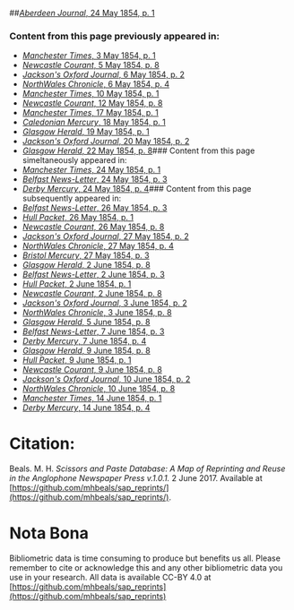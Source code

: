 ##[*Aberdeen Journal*, 24 May 1854, p. 1](https://mhbeals.github.io/sap_html/Aberdeen-Journal/Aberdeen-Journal-24-May-1854-p-1)

### Content from this page previously appeared in:
+ [*Manchester Times*, 3 May 1854, p. 1](https://mhbeals.github.io/sap_html/Manchester-Times/Manchester-Times-3-May-1854-p-1)
+ [*Newcastle Courant*, 5 May 1854, p. 8](https://mhbeals.github.io/sap_html/Newcastle-Courant/Newcastle-Courant-5-May-1854-p-8)
+ [*Jackson's Oxford Journal*, 6 May 1854, p. 2](https://mhbeals.github.io/sap_html/Jackson's-Oxford-Journal/Jackson's-Oxford-Journal-6-May-1854-p-2)
+ [*NorthWales Chronicle*, 6 May 1854, p. 4](https://mhbeals.github.io/sap_html/NorthWales-Chronicle/NorthWales-Chronicle-6-May-1854-p-4)
+ [*Manchester Times*, 10 May 1854, p. 1](https://mhbeals.github.io/sap_html/Manchester-Times/Manchester-Times-10-May-1854-p-1)
+ [*Newcastle Courant*, 12 May 1854, p. 8](https://mhbeals.github.io/sap_html/Newcastle-Courant/Newcastle-Courant-12-May-1854-p-8)
+ [*Manchester Times*, 17 May 1854, p. 1](https://mhbeals.github.io/sap_html/Manchester-Times/Manchester-Times-17-May-1854-p-1)
+ [*Caledonian Mercury*, 18 May 1854, p. 1](https://mhbeals.github.io/sap_html/Caledonian-Mercury/Caledonian-Mercury-18-May-1854-p-1)
+ [*Glasgow Herald*, 19 May 1854, p. 1](https://mhbeals.github.io/sap_html/Glasgow-Herald/Glasgow-Herald-19-May-1854-p-1)
+ [*Jackson's Oxford Journal*, 20 May 1854, p. 2](https://mhbeals.github.io/sap_html/Jackson's-Oxford-Journal/Jackson's-Oxford-Journal-20-May-1854-p-2)
+ [*Glasgow Herald*, 22 May 1854, p. 8](https://mhbeals.github.io/sap_html/Glasgow-Herald/Glasgow-Herald-22-May-1854-p-8)### Content from this page simeltaneously appeared in:
+ [*Manchester Times*, 24 May 1854, p. 1](https://mhbeals.github.io/sap_html/Manchester-Times/Manchester-Times-24-May-1854-p-1)
+ [*Belfast News-Letter*, 24 May 1854, p. 3](https://mhbeals.github.io/sap_html/Belfast-News-Letter/Belfast-News-Letter-24-May-1854-p-3)
+ [*Derby Mercury*, 24 May 1854, p. 4](https://mhbeals.github.io/sap_html/Derby-Mercury/Derby-Mercury-24-May-1854-p-4)### Content from this page subsequently appeared in:
+ [*Belfast News-Letter*, 26 May 1854, p. 3](https://mhbeals.github.io/sap_html/Belfast-News-Letter/Belfast-News-Letter-26-May-1854-p-3)
+ [*Hull Packet*, 26 May 1854, p. 1](https://mhbeals.github.io/sap_html/Hull-Packet/Hull-Packet-26-May-1854-p-1)
+ [*Newcastle Courant*, 26 May 1854, p. 8](https://mhbeals.github.io/sap_html/Newcastle-Courant/Newcastle-Courant-26-May-1854-p-8)
+ [*Jackson's Oxford Journal*, 27 May 1854, p. 2](https://mhbeals.github.io/sap_html/Jackson's-Oxford-Journal/Jackson's-Oxford-Journal-27-May-1854-p-2)
+ [*NorthWales Chronicle*, 27 May 1854, p. 4](https://mhbeals.github.io/sap_html/NorthWales-Chronicle/NorthWales-Chronicle-27-May-1854-p-4)
+ [*Bristol Mercury*, 27 May 1854, p. 3](https://mhbeals.github.io/sap_html/Bristol-Mercury/Bristol-Mercury-27-May-1854-p-3)
+ [*Glasgow Herald*, 2 June 1854, p. 8](https://mhbeals.github.io/sap_html/Glasgow-Herald/Glasgow-Herald-2-June-1854-p-8)
+ [*Belfast News-Letter*, 2 June 1854, p. 3](https://mhbeals.github.io/sap_html/Belfast-News-Letter/Belfast-News-Letter-2-June-1854-p-3)
+ [*Hull Packet*, 2 June 1854, p. 1](https://mhbeals.github.io/sap_html/Hull-Packet/Hull-Packet-2-June-1854-p-1)
+ [*Newcastle Courant*, 2 June 1854, p. 8](https://mhbeals.github.io/sap_html/Newcastle-Courant/Newcastle-Courant-2-June-1854-p-8)
+ [*Jackson's Oxford Journal*, 3 June 1854, p. 2](https://mhbeals.github.io/sap_html/Jackson's-Oxford-Journal/Jackson's-Oxford-Journal-3-June-1854-p-2)
+ [*NorthWales Chronicle*, 3 June 1854, p. 8](https://mhbeals.github.io/sap_html/NorthWales-Chronicle/NorthWales-Chronicle-3-June-1854-p-8)
+ [*Glasgow Herald*, 5 June 1854, p. 8](https://mhbeals.github.io/sap_html/Glasgow-Herald/Glasgow-Herald-5-June-1854-p-8)
+ [*Belfast News-Letter*, 7 June 1854, p. 3](https://mhbeals.github.io/sap_html/Belfast-News-Letter/Belfast-News-Letter-7-June-1854-p-3)
+ [*Derby Mercury*, 7 June 1854, p. 4](https://mhbeals.github.io/sap_html/Derby-Mercury/Derby-Mercury-7-June-1854-p-4)
+ [*Glasgow Herald*, 9 June 1854, p. 8](https://mhbeals.github.io/sap_html/Glasgow-Herald/Glasgow-Herald-9-June-1854-p-8)
+ [*Hull Packet*, 9 June 1854, p. 1](https://mhbeals.github.io/sap_html/Hull-Packet/Hull-Packet-9-June-1854-p-1)
+ [*Newcastle Courant*, 9 June 1854, p. 8](https://mhbeals.github.io/sap_html/Newcastle-Courant/Newcastle-Courant-9-June-1854-p-8)
+ [*Jackson's Oxford Journal*, 10 June 1854, p. 2](https://mhbeals.github.io/sap_html/Jackson's-Oxford-Journal/Jackson's-Oxford-Journal-10-June-1854-p-2)
+ [*NorthWales Chronicle*, 10 June 1854, p. 8](https://mhbeals.github.io/sap_html/NorthWales-Chronicle/NorthWales-Chronicle-10-June-1854-p-8)
+ [*Manchester Times*, 14 June 1854, p. 1](https://mhbeals.github.io/sap_html/Manchester-Times/Manchester-Times-14-June-1854-p-1)
+ [*Derby Mercury*, 14 June 1854, p. 4](https://mhbeals.github.io/sap_html/Derby-Mercury/Derby-Mercury-14-June-1854-p-4)
                    
# Citation: 

Beals. M. H. *Scissors and Paste Database: A Map of Reprinting and Reuse in the Anglophone Newspaper Press v.1.0.1.* 2 June 2017. Available at [https://github.com/mhbeals/sap_reprints/](https://github.com/mhbeals/sap_reprints/). 
                    
# Nota Bona

Bibliometric data is time consuming to produce but benefits us all. Please remember to cite or acknowledge this and any other bibliometric data you use in your research. All data is available CC-BY 4.0 at [https://github.com/mhbeals/sap_reprints](https://github.com/mhbeals/sap_reprints)
